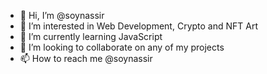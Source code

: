 - 👋 Hi, I’m @soynassir
- 👀 I’m interested in Web Development, Crypto and NFT Art
- 🌱 I’m currently learning JavaScript
- 💞️ I’m looking to collaborate on any of my projects
- 📫 How to reach me @soynassir

<!---
soynassir/soynassir is a ✨ special ✨ repository because its `README.md` (this file) appears on your GitHub profile.
You can click the Preview link to take a look at your changes.
--->
